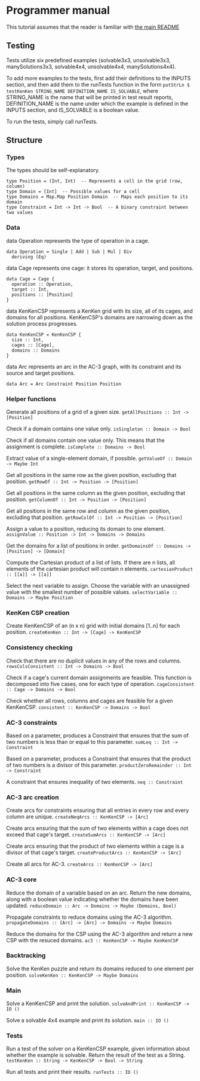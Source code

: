 # Programmer manual


This tutorial assumes that the reader is familiar with [the main README](../README.md)


## Testing


Tests utilize six predefined examples (solvable3x3, unsolvable3x3, manySolutions3x3, solvable4x4, unsolvable4x4, manySolutions4x4). 


To add more examples to the tests, first add their definitions to the INPUTS section, and then add them to the runTests function in the form `putStrLn $ testKenKen STRING_NAME DEFINITION_NAME IS_SOLVABLE`, where STRING_NAME is the name that will be printed in test result reports, DEFINITION_NAME is the name under which the example is defined in the INPUTS section, and IS_SOLVABLE is a boolean value. 


To run the tests, simply call runTests. 


## Structure


### Types


The types should be self-explanatory. 
```
type Position = (Int, Int)  -- Represents a cell in the grid (row, column)
type Domain = [Int]  -- Possible values for a cell
type Domains = Map.Map Position Domain  -- Maps each position to its domain
type Constraint = Int -> Int -> Bool  -- A binary constraint between two values
```


### Data


data Operation represents the type of operation in a cage.
```
data Operation = Single | Add | Sub | Mul | Div
  deriving (Eq)
```

data Cage represents one cage: it stores its operation, target, and positions.
```
data Cage = Cage {
  operation :: Operation,
  target :: Int,
  positions :: [Position]
}
```

data KenKenCSP represents a KenKen grid with its size, all of its cages, and domains for all positions. KenKenCSP's domains are narrowing down as the solution process progresses.
```
data KenKenCSP = KenKenCSP {
  size :: Int,
  cages :: [Cage],
  domains :: Domains
}
```

data Arc represents an arc in the AC-3 graph, with its constraint and its source and target positions. 
```
data Arc = Arc Constraint Position Position
```


### Helper functions


Generate all positions of a grid of a given size. 
`getAllPositions :: Int -> [Position]`


Check if a domain contains one value only. 
`isSingleton :: Domain -> Bool`


Check if all domains contain one value only. This means that the assignment is complete. 
`isComplete :: Domains -> Bool`


Extract value of a single-element domain, if possible. 
`getValueOf :: Domain -> Maybe Int`


Get all positions in the same row as the given position, excluding that position. 
`getRowOf :: Int -> Position -> [Position]`


Get all positions in the same column as the given position, excluding that position. 
`getColumnOf :: Int -> Position -> [Position]`


Get all positions in the same row and column as the given position, excluding that position. 
`getRowColOf :: Int -> Position -> [Position]`


Assign a value to a position, reducing its domain to one element. 
`assignValue :: Position -> Int -> Domains -> Domains`


Get the domains for a list of positions in order. 
`getDomainsOf :: Domains -> [Position] -> [Domain]`


Compute the Cartesian product of a list of lists. If there are n lists, all elements of the cartesian product will contain n elements. 
`cartesianProduct :: [[a]] -> [[a]]`


Select the next variable to assign. Choose the variable with an unassigned value with the smallest number of possible values. 
`selectVariable :: Domains -> Maybe Position`


### KenKen CSP creation


Create KenKenCSP of an (n x n) grid with initial domains [1..n] for each position. 
`createKenKen :: Int -> [Cage] -> KenKenCSP`


### Consistency checking


Check that there are no duplicit values in any of the rows and columns. 
`rowsColsConsistent :: Int -> Domains -> Bool`


Check if a cage's current domain assignments are feasible. This function is decomposed into five cases, one for each type of operation. 
`cageConsistent :: Cage -> Domains -> Bool`


Check whether all rows, columns and cages are feasible for a given KenKenCSP. 
`consistent :: KenKenCSP -> Domains -> Bool`


### AC-3 constraints


Based on a parameter, produces a Constraint that ensures that the sum of two numbers is less than or equal to this parameter. 
`sumLeq :: Int -> Constraint`


Based on a parameter, produces a Constraint that ensures that the product of two numbers is a divisor of this parameter. 
`productZeroRemainder :: Int -> Constraint`


A constraint that ensures inequality of two elements. 
`neq :: Constraint`


### AC-3 arc creation


Create arcs for constraints ensuring that all entries in every row and every column are unique. 
`createNeqArcs :: KenKenCSP -> [Arc]`


Create arcs ensuring that the sum of two elements within a cage does not exceed that cage's target. 
`createSumArcs :: KenKenCSP -> [Arc]`


Create arcs ensuring that the product of two elements within a cage is a divisor of that cage's target. 
`createProductArcs :: KenKenCSP -> [Arc]`


Create all arcs for AC-3. 
`createArcs :: KenKenCSP -> [Arc]`


### AC-3 core


Reduce the domain of a variable based on an arc. Return the new domains, along with a boolean value indicating whether the domains have been updated. 
`reduceDomain :: Arc -> Domains -> Maybe (Domains, Bool)`


Propagate constraints to reduce domains using the AC-3 algorithm. 
`propagateDomains :: [Arc] -> [Arc] -> Domains -> Maybe Domains`


Reduce the domains for the CSP using the AC-3 algorithm and return a new CSP with the resuced domains. 
`ac3 :: KenKenCSP -> Maybe KenKenCSP`


### Backtracking


Solve the KenKen puzzle and return its domains reduced to one element per position. 
`solveKenKen :: KenKenCSP -> Maybe Domains`


### Main


Solve a KenKenCSP and print the solution. 
`solveAndPrint :: KenKenCSP -> IO ()`


Solve a solvable 4x4 example and print its solution. 
`main :: IO ()`


### Tests


Run a test of the solver on a KenKenCSP example, given information about whether the example is solvable. Return the result of the test as a String. 
`testKenKen :: String -> KenKenCSP -> Bool -> String`


Run all tests and print their results. 
`runTests :: IO ()`

